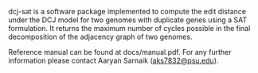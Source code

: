 dcj-sat is a software package implemented to compute the edit distance under
the DCJ model for two genomes with duplicate genes using a SAT formulation. It returns
the maximum number of cycles possible in the final decomposition of the adjacency graph of two genomes.

Reference manual can be found at docs/manual.pdf. For any further
information please contact Aaryan Sarnaik (aks7832@psu.edu).